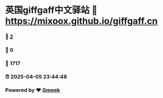 # 英国giffgaff中文驿站 :link: https://mixoox.github.io/giffgaff.cn 
### :page_facing_up: [2](https://mixoox.github.io/giffgaff.cn/tag.html) 
### :speech_balloon: 0 
### :hibiscus: 1717 
### :alarm_clock: 2025-04-05 23:44:48 
### Powered by :heart: [Gmeek](https://github.com/Meekdai/Gmeek)
